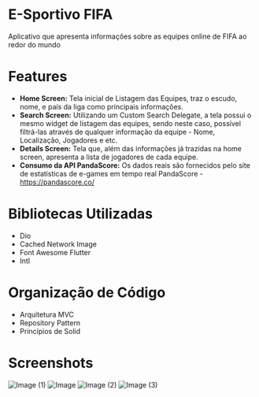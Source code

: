 # E-Sportivo FIFA

Aplicativo que apresenta informações sobre as equipes online de FIFA ao redor do mundo

# Features
- **Home Screen:** Tela inicial de Listagem das Equipes, traz o escudo, nome, e país da liga como principais informações.
- **Search Screen:** Utilizando um Custom Search Delegate, a tela possui o mesmo widget de listagem das equipes, sendo neste caso, possível filtrá-las através de qualquer informação da equipe - Nome, Localização, Jogadores e etc.
- **Details Screen:** Tela que, além das informações já trazidas na home screen, apresenta a lista de jogadores de cada equipe.
- **Consumo da API PandaScore:** Os dados reais são fornecidos pelo site de estatísticas de e-games em tempo real PandaScore - https://pandascore.co/

# Bibliotecas Utilizadas
- Dio
- Cached Network Image
- Font Awesome Flutter
- Intl

# Organização de Código
- Arquitetura MVC
- Repository Pattern
- Princípios de Solid

# Screenshots

![Image (1)](https://user-images.githubusercontent.com/55294557/180583462-dbff2a1c-5127-4dec-ace2-8a05dfd9f001.jpg)
![Image](https://user-images.githubusercontent.com/55294557/180583436-823b4dcc-92c4-4c6e-ad8f-63ebf9ef81ca.jpg)
![Image (2)](https://user-images.githubusercontent.com/55294557/180583525-e3bf2d9d-a39a-4037-a675-c90da620b54f.jpg)
![Image (3)](https://user-images.githubusercontent.com/55294557/180583543-68f7ac19-e733-4331-8781-209714e0bbc8.jpg)

